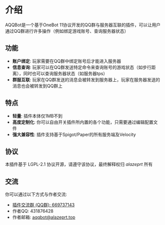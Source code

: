 # 介绍
AQQBot是一个基于OneBot 11协议开发的QQ群与服务器互联的插件，可以让用户通过QQ群进行许多操作（例如绑定游戏账号、查询服务器状态）

## 功能
- **账户绑定**: 玩家需要在QQ群中绑定账号后才能进入服务器
- **信息查询**: 玩家可以在QQ群发送特定命令来查询账号的游戏状态（如步行距离），同时也可以查询服务器状态（如服务器tps）
- **群服互联**: 玩家在QQ群发送的消息会被转发到服务器上，玩家在服务器发送的消息也会被转发到QQ群上

## 特点
- **轻量**: 插件本体仅1MB不到
- **高度定制化**: 你可以自由开关插件所内置的各个功能，只需要通过编辑配置文件
- **强大兼容性**: 插件支持基于Spigot/Paper的所有服务端及Velocity

## 协议
本插件基于 LGPL-2.1 协议开源，请遵守该协议，最终解释权归 *alazeprt* 所有

## 交流
你可以通过以下方式与作者交流:
- [插件交流群 (QQ群): 669737143](http://qm.qq.com/cgi-bin/qm/qr?_wv=1027&k=iNRMB5xcrCjHIhph1O3SLvjzvdbqWi4l&authKey=zo29OVGBNyGQ1JicDR79UmssVL8kAu2ubW8PVT%2FSqfC97UNaDVo1Dac%2F7e8M9WAP&noverify=0&group_code=669737143)
- 作者QQ: 431876428
- 作者邮箱: aqqbot@alazeprt.top
